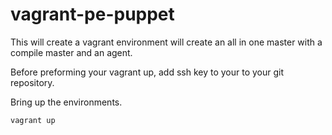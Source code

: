 # vagrant-pe-puppet
This will create a vagrant environment will create an all in one master with a compile master and an agent.

Before preforming your vagrant up, add ssh key to your to your git repository.

Bring up the environments.
```
vagrant up
```
